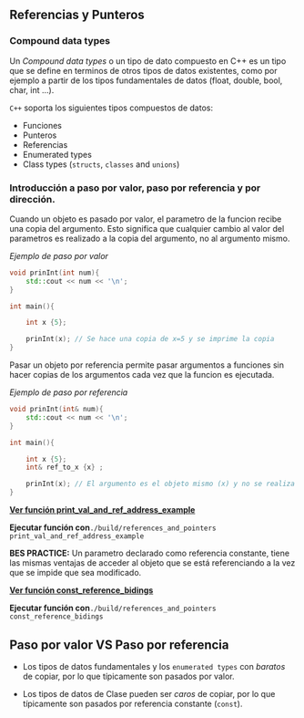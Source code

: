 ## Referencias y Punteros


### Compound data types

Un *Compound data types* o un tipo de dato compuesto en C++ es un tipo que se define en terminos de otros tipos de datos existentes, como por ejemplo a partir de los tipos fundamentales de datos (float, double, bool, char, int ...).

`C++` soporta los siguientes tipos compuestos de datos:
- Funciones
- Punteros
- Referencias 
- Enumerated types
- Class types (`structs`, `classes` and `unions`)


### Introducción a paso por valor, paso por referencia y por dirección. 

Cuando un objeto es pasado por valor, el parametro de la funcion recibe una copia del argumento. Esto significa que cualquier cambio al valor del parametros es realizado a la copia del argumento, no al argumento mismo. 

*Ejemplo de paso por valor*
```cpp 
void prinInt(int num){
    std::cout << num << '\n';
}

int main(){

    int x {5}; 

    prinInt(x); // Se hace una copia de x=5 y se imprime la copia
}
```

Pasar un objeto por referencia permite pasar argumentos a funciones sin hacer copias de los argumentos cada vez que la funcion es ejecutada. 

*Ejemplo de paso por referencia*
```cpp 
void prinInt(int& num){
    std::cout << num << '\n';
}

int main(){

    int x {5}; 
    int& ref_to_x {x} ;

    prinInt(x); // El argumento es el objeto mismo (x) y no se realiza ninguna copia, la funcion opera sobre x
}
```

**[Ver función print_val_and_ref_address_example](../src/ReferencesPointers.cpp#L82)**

**Ejecutar función con**`./build/references_and_pointers print_val_and_ref_address_example`

**BES PRACTICE:** Un parametro declarado como referencia constante, tiene las mismas ventajas de acceder al objeto que se está referenciando a la vez que se impide que sea modificado. 


**[Ver función const_reference_bidings](../src/ReferencesPointers.cpp#L105)**

**Ejecutar función con**`./build/references_and_pointers const_reference_bidings`


## Paso por valor VS Paso por referencia 

- Los tipos de datos fundamentales y los `enumerated types` con *baratos* de copiar, por lo que típicamente son pasados por valor.

- Los tipos de datos de Clase pueden ser *caros* de copiar, por lo que típicamente son pasados por referencia constante (`const`).
